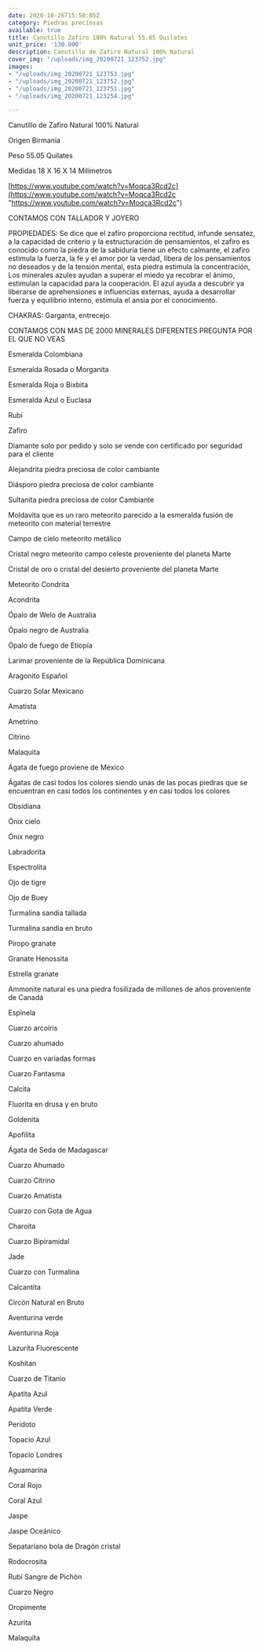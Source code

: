 ```yaml
---
date: 2020-10-26T15:50:05Z
category: Piedras preciosas
available: true
title: Canutillo Zafiro 100% Natural 55.05 Quilates
unit_price: '130.000'
description: Canutillo de Zafiro Natural 100% Natural
cover_img: "/uploads/img_20200721_123752.jpg"
images:
- "/uploads/img_20200721_123753.jpg"
- "/uploads/img_20200721_123752.jpg"
- "/uploads/img_20200721_123751.jpg"
- "/uploads/img_20200721_123254.jpg"

---
```

Canutillo de Zafiro Natural 100% Natural

Origen Birmania 

Peso 55.05 Quilates

Medidas 18 X 16 X 14 Milímetros 

[https://www.youtube.com/watch?v=Moqca3Rcd2c](https://www.youtube.com/watch?v=Moqca3Rcd2c "https://www.youtube.com/watch?v=Moqca3Rcd2c")

CONTAMOS CON TALLADOR Y JOYERO

PROPIEDADES: Se dice que el zafiro proporciona rectitud, infunde sensatez, a la capacidad de criterio y la estructuración de pensamientos, el zafiro es conocido como la piedra de la sabiduría tiene un efecto calmante, el zafiro estimula la fuerza, la fe y el amor por la verdad, libera de los pensamientos no deseados y de la tensión mental, esta piedra estimula la concentración, Los minerales azules ayudan a superar el miedo ya recobrar el ánimo, estimulan la capacidad para la cooperación. El azul ayuda a descubrir ya liberarse de aprehensiones e influencias externas, ayuda a desarrollar fuerza y ​​equilibrio interno, estimula el ansia por el conocimiento.

CHAKRAS: Garganta, entrecejo.

CONTAMOS CON MAS DE 2000 MINERALES DIFERENTES PREGUNTA POR EL QUE NO VEAS

Esmeralda Colombiana 

Esmeralda Rosada o Morganita

Esmeralda Roja o Bixbita

Esmeralda Azul o Euclasa 

Rubí 

Zafiro 

Diamante solo por pedido y solo se vende con certificado por seguridad para el cliente

Alejandrita piedra preciosa de color cambiante 

Diásporo piedra preciosa de color cambiante 

Sultanita piedra preciosa de color Cambiante 

Moldavita que es un raro meteorito parecido a la esmeralda fusión de meteorito con material terrestre 

Campo de cielo meteorito metálico 

Cristal negro meteorito campo celeste proveniente del planeta Marte 

Cristal de oro o cristal del desierto proveniente del planeta Marte 

Meteorito Condrita 

Acondrita 

Ópalo de Welo de Australia 

Ópalo negro de Australia 

Ópalo de fuego de Etiopía 

Larimar proveniente de la República Dominicana 

Aragonito Español 

Cuarzo Solar Mexicano 

Amatista 

Ametrino 

Citrino 

Malaquita 

Ágata de fuego proviene de México 

Ágatas de casi todos los colores siendo unas de las pocas piedras que se encuentran en casi todos los continentes y en casi todos los colores 

Obsidiana 

Ónix cielo 

Ónix negro 

Labradorita 

Espectrolita

Ojo de tigre 

Ojo de Buey

Turmalina sandia tallada 

Turmalina sandia en bruto 

Piropo granate 

Granate Henossita

Estrella granate 

Ammonite natural es una piedra fosilizada de millones de años proveniente de Canadá 

Espinela 

Cuarzo arcoíris 

Cuarzo ahumado 

Cuarzo en variadas formas 

Cuarzo Fantasma 

Calcita 

Fluorita en drusa y en bruto 

Goldenita 

Apofilita 

Ágata de Seda de Madagascar 

Cuarzo Ahumado 

Cuarzo Citrino 

Cuarzo Amatista 

Cuarzo con Gota de Agua 

Charoita 

Cuarzo Bipiramidal 

Jade 

Cuarzo con Turmalina

Calcantita

Circón Natural en Bruto

Aventurina verde 

Aventurina Roja

Lazurita Fluorescente 

Koshitan

Cuarzo de Titanio

Apatita Azul 

Apatita Verde 

Peridoto

Topacio Azul

Topacio Londres

Aguamarina 

Coral Rojo 

Coral Azul 

Jaspe 

Jaspe Oceánico 

Sepatariano bola de Dragón cristal 

Rodocrosita 

Rubí Sangre de Pichón 

Cuarzo Negro 

Oropimente 

Azurita 

Malaquita